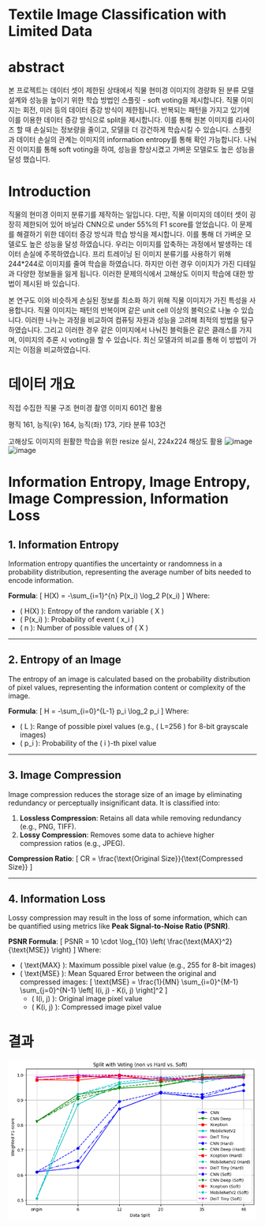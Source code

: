 # Textile Image Classification with Limited Data

# abstract

본 프로젝트는 데이터 셋이 제한된 상태에서 직물 현미경 이미지의 경량화 된 분류 모델 설계와 성능을 높이기 위한 학습 방법인 스플릿 - soft voting을 제시합니다. 직물 이미지는 회전, 미러 등의 데이터 증강 방식이 제한됩니다. 반복되는 패턴을 가지고 있기에 이를 이용한 데이터 증강 방식으로 split을 제시합니다. 이를 통해 원본 이미지를 리사이즈 할 때 손실되는 정보량을 줄이고, 모델을 더 강건하게 학습시킬 수 있습니다. 스플릿과 데이터 손실의 관계는 이미지의 information entropy를 통해 확인 가능합니다. 나눠진 이미지를 통해 soft voting을 하여, 성능을 향상시켰고 가벼운 모델로도 높은 성능을 달성 했습니다.

# Introduction

직물의 현미경 이미지 분류기를 제작하는 일입니다. 다만, 직물 이미지의 데이터 셋이 굉장히 제한되어 있어 바닐라 CNN으로 under 55%의 F1 score를 얻었습니다. 이 문제를 해결하기 위한 데이터 증강 방식과 학습 방식을 제시합니다. 이를 통해 더 가벼운 모델로도 높은 성능을 달성 하였습니다. 우리는 이미지를 압축하는 과정에서 발생하는 데이터 손실에 주목하였습니다. 프리 트레이닝 된 이미지 분류기를 사용하기 위해 244*244로 이미지를 줄여 학습을 하였습니다. 하지만 이런 경우 이미지가 가진 디테일과 다양한 정보들을 잃게 됩니다. 이러한 문제의식에서 고해상도 이미지 학습에 대한 방법이 제시된 바 있습니다.

본 연구도 이와 비슷하게 손실된 정보를 최소화 하기 위해 직물 이미지가 가진 특성을 사용합니다. 직물 이미지는 패턴의 반복이며 같은 unit cell 이상의 블럭으로 나눌 수 있습니다. 이러한 나누는 과정을 비교하여 컴퓨팅 자원과 성능을 고려해 최적의 방법을 탐구 하였습니다. 그리고 이러한 경우 같은 이미지에서 나눠진 블럭들은 같은 클래스를 가지며, 이미지의 추론 시 voting을 할 수 있습니다. 최신 모델과의 비교를 통해 이 방법이 가지는 이점을 비교하였습니다.

# 데이터 개요
직접 수집한 직물 구조 현미경 촬영 이미지 601건 활용

평직 161, 능직(우) 164, 능직(좌) 173, 기타 분류 103건

고해상도 이미지의 원활한 학습을 위한 resize 실시, 224x224 해상도 활용
![image](https://github.com/user-attachments/assets/f2912a99-91d5-4df8-a6d2-1a1ac7098117)
![image](https://github.com/user-attachments/assets/bb90e2e2-72de-49b0-93e1-29f23c08c01b)



# Information Entropy, Image Entropy, Image Compression, Information Loss

## 1. Information Entropy

Information entropy quantifies the uncertainty or randomness in a probability distribution, representing the average number of bits needed to encode information.

**Formula**:
\[
H(X) = -\sum_{i=1}^{n} P(x_i) \log_2 P(x_i)
\]
Where:
- \( H(X) \): Entropy of the random variable \( X \)
- \( P(x_i) \): Probability of event \( x_i \)
- \( n \): Number of possible values of \( X \)

---

## 2. Entropy of an Image

The entropy of an image is calculated based on the probability distribution of pixel values, representing the information content or complexity of the image.

**Formula**:
\[
H = -\sum_{i=0}^{L-1} p_i \log_2 p_i
\]
Where:
- \( L \): Range of possible pixel values (e.g., \( L=256 \) for 8-bit grayscale images)
- \( p_i \): Probability of the \( i \)-th pixel value

---

## 3. Image Compression

Image compression reduces the storage size of an image by eliminating redundancy or perceptually insignificant data. It is classified into:
1. **Lossless Compression**: Retains all data while removing redundancy (e.g., PNG, TIFF).
2. **Lossy Compression**: Removes some data to achieve higher compression ratios (e.g., JPEG).

**Compression Ratio**:
\[
CR = \frac{\text{Original Size}}{\text{Compressed Size}}
\]

---

## 4. Information Loss

Lossy compression may result in the loss of some information, which can be quantified using metrics like **Peak Signal-to-Noise Ratio (PSNR)**.

**PSNR Formula**:
\[
PSNR = 10 \cdot \log_{10} \left( \frac{\text{MAX}^2}{\text{MSE}} \right)
\]
Where:
- \( \text{MAX} \): Maximum possible pixel value (e.g., 255 for 8-bit images)
- \( \text{MSE} \): Mean Squared Error between the original and compressed images:
\[
\text{MSE} = \frac{1}{MN} \sum_{i=0}^{M-1} \sum_{j=0}^{N-1} \left[ I(i, j) - K(i, j) \right]^2
\]
    - \( I(i, j) \): Original image pixel value
    - \( K(i, j) \): Compressed image pixel value
# 결과

![HB-KwonPHYS](https://github.com/HB-KwonPHYS/textile_image_classification/blob/main/plot/all%20.png)



